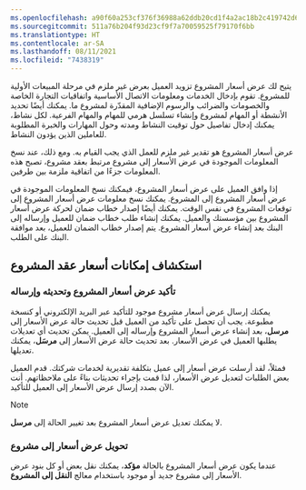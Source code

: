 ```yaml
---
ms.openlocfilehash: a90f60a253cf376f36988a62ddb20cd1f4a2ac18b2c419742d6f234264047346
ms.sourcegitcommit: 511a76b204f93d23cf9f7a70059525f79170f6bb
ms.translationtype: HT
ms.contentlocale: ar-SA
ms.lasthandoff: 08/11/2021
ms.locfileid: "7438319"
---
```

يتيح لك عرض أسعار المشروع تزويد العميل بعرض غير ملزم في مرحلة المبيعات الأولية للمشروع. تقوم بإدخال الخدمات ومعلومات الاتصال الأساسية واتفاقيات التجارة الخاصة والخصومات والضرائب والرسوم الإضافية المقدّرة لمشروع ما. يمكنك أيضًا تحديد الأنشطة أو المهام لمشروع وإنشاء تسلسل هرمي للمهام والمهام الفرعية. لكل نشاط، يمكنك إدخال تفاصيل حول توقيت النشاط ومدته وحول المهارات والخبرة المطلوبة للعاملين الذين يؤدون النشاط.

عرض أسعار المشروع هو تقدير غير ملزم للعمل الذي يجب القيام به. ومع ذلك، عند نسخ المعلومات الموجودة في عرض الأسعار إلى مشروع مرتبط بعقد مشروع، تصبح هذه المعلومات جزءًا من اتفاقية ملزمة بين طرفين.

إذا وافق العميل على عرض أسعار المشروع، فيمكنك نسخ المعلومات الموجودة في عرض أسعار المشروع إلى المشروع. يمكنك نسخ معلومات عرض أسعار المشروع إلى توقعات المشروع في نفس الوقت. يمكنك أيضًا إصدار خطاب ضمان لحركة عرض أسعار المشروع بين مؤسستك والعميل. يمكنك إنشاء طلب خطاب ضمان للعميل وإرساله إلى البنك بعد إنشاء عرض أسعار المشروع. يتم إصدار خطاب الضمان للعميل، بعد موافقة البنك على الطلب.

## <a name="explore-project-quotation-capabilities"></a>استكشاف إمكانات أسعار عقد المشروع

### <a name="confirm-update-and-send-a-project-quotation"></a>تأكيد عرض أسعار المشروع وتحديثه وإرساله

يمكنك إرسال عرض أسعار مشروع موجود للتأكيد عبر البريد الإلكتروني أو كنسخة مطبوعة. يجب أن تحصل على تأكيد من العميل قبل تحديث حالة عرض الأسعار إلى **مرسل**، بعد إنشاء عرض أسعار المشروع وإرساله إلى العميل. يمكن تحديث أي تعديلات يطلبها العميل في عرض الأسعار. بعد تحديث حالة عرض الأسعار إلى **مرسَل**، يمكنك تعديلها.

فمثلاً، لقد أرسلت عرض أسعار إلى عميل بتكلفة تقديرية لخدمات شركتك. قدم العميل بعض الطلبات لتعديل عرض الأسعار، لذا قمت بإجراء تحديثات بناءً على ملاحظاتهم. أنت الآن بصدد إرسال عرض الأسعار إلى العميل للتأكيد.

> [!NOTE]
> لا يمكنك تعديل عرض أسعار المشروع بعد تغيير الحالة إلى **مرسل**.

### <a name="transfer-a-quotation-to-a-project"></a>تحويل عرض أسعار إلى مشروع

عندما يكون عرض أسعار المشروع بالحالة **مؤكد**، يمكنك نقل بعض أو كل بنود عرض الأسعار إلى مشروع جديد أو موجود باستخدام معالج **النقل إلى المشروع**.
